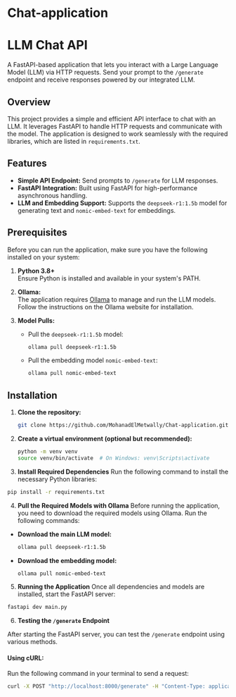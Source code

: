 # Chat-application
 
# LLM Chat API

A FastAPI-based application that lets you interact with a Large Language Model (LLM) via HTTP requests. Send your prompt to the `/generate` endpoint and receive responses powered by our integrated LLM.

## Overview

This project provides a simple and efficient API interface to chat with an LLM. It leverages FastAPI to handle HTTP requests and communicate with the model. The application is designed to work seamlessly with the required libraries, which are listed in `requirements.txt`.

## Features

- **Simple API Endpoint:** Send prompts to `/generate` for LLM responses.
- **FastAPI Integration:** Built using FastAPI for high-performance asynchronous handling.
- **LLM and Embedding Support:** Supports the `deepseek-r1:1.5b` model for generating text and `nomic-embed-text` for embeddings.

## Prerequisites

Before you can run the application, make sure you have the following installed on your system:

1. **Python 3.8+**  
   Ensure Python is installed and available in your system's PATH.

2. **Ollama:**  
   The application requires [Ollama](https://ollama.com) to manage and run the LLM models. Follow the instructions on the Ollama website for installation.

3. **Model Pulls:**  
   - Pull the `deepseek-r1:1.5b` model:  
     ```bash
     ollama pull deepseek-r1:1.5b
     ```
   - Pull the embedding model `nomic-embed-text`:  
     ```bash
     ollama pull nomic-embed-text
     ```

## Installation

1. **Clone the repository:**
   ```bash
   git clone https://github.com/MohanadElMetwally/Chat-application.git
   ```

2. **Create a virtual environment (optional but recommended):**
   ```bash
   python -m venv venv
   source venv/bin/activate  # On Windows: venv\Scripts\activate
   ```

3. **Install Required Dependencies** 
Run the following command to install the necessary Python libraries:  
```bash
pip install -r requirements.txt
```

4. **Pull the Required Models with Ollama**
Before running the application, you need to download the required models using Ollama. Run the following commands:  

- **Download the main LLM model:**  
  ```bash
  ollama pull deepseek-r1:1.5b
  ```

- **Download the embedding model:**  
  ```bash
  ollama pull nomic-embed-text
  ```

5. **Running the Application**
Once all dependencies and models are installed, start the FastAPI server:  

```bash
fastapi dev main.py
```

6. **Testing the `/generate` Endpoint** 

After starting the FastAPI server, you can test the `/generate` endpoint using various methods.

#### Using cURL:  
Run the following command in your terminal to send a request:  
```bash
curl -X POST "http://localhost:8000/generate" -H "Content-Type: application/json" -d '{"prompt": "Hello, how are you?"}'
```
